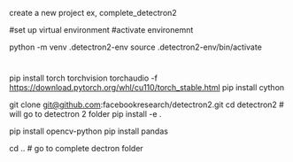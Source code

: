 create a new project ex, complete_detectron2

#set up virtual environment #activate environemnt

python -m venv .detectron2-env
source .detectron2-env/bin/activate

#
pip install torch torchvision torchaudio -f https://download.pytorch.org/whl/cu110/torch_stable.html
pip install cython

git clone git@github.com:facebookresearch/detectron2.git
cd detectron2  # will go to detectron 2 folder
pip install -e .

pip install opencv-python
pip install pandas

cd .. # go to complete dectron folder


